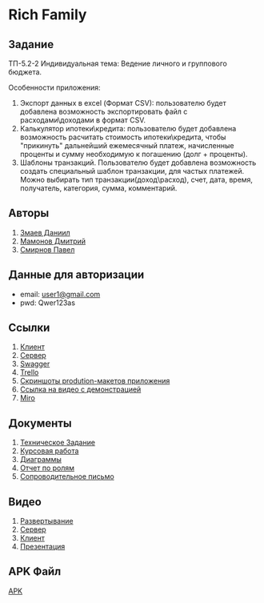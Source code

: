 # Rich Family 

## Задание
ТП-5.2-2
Индивидуальная тема: Ведение личного и группового бюджета.

Особенности приложения:
1. Экспорт данных в excel (Формат CSV): пользователю будет добавлена возможность экспортировать файл с расходами\доходами в формат CSV. 
2. Калькулятор ипотеки\кредита: пользователю будет добавлена возможность расчитать стоимость ипотеки\кредита, чтобы "прикинуть" дальнейший ежемесячный платеж, начисленные проценты и сумму необходимую к погашению (долг + проценты).
3. Шаблоны транзакций.
Пользователю будет добавлена возможность создать специальный шаблон транзакции, для частых платежей.
Можно выбирать тип транзакции(доход\расход), счет, дата, время, получатель, категория, сумма, комментарий.
## Авторы
1. [Змаев Даниил](https://github.com/dany0k)
2. [Мамонов Дмитрий](https://github.com/Dmitriy-M1319)
3. [Смирнов Павел](https://github.com/SmPavel)
## Данные для авторизации
- email: user1@gmail.com
- pwd: Qwer123as
## Ссылки
1. [Клиент](https://github.com/dany0k/TP-5.2-2/tree/main/client)
2. [Сервер](https://github.com/dany0k/TP-5.2-2/tree/main/server)
3. [Swagger](http://109.172.44.143/api/v1/swagger/#/)
4. [Trello](https://trello.com/b/zsptCKGK/%D1%80%D0%B0%D0%B7%D1%80%D0%B0%D0%B1%D0%BE%D1%82%D0%BA%D0%B0-%D0%BF%D1%80%D0%B8%D0%BB%D0%BE%D0%B6%D0%B5%D0%BD%D0%B8%D1%8F-%D0%B2%D0%B5%D0%B4%D0%B5%D0%BD%D0%B8%D0%B5-%D0%B4%D0%BE%D0%BC%D0%B0%D1%88%D0%BD%D0%B5%D0%B3%D0%BE-%D0%B1%D1%8E%D0%B4%D0%B6%D0%B5%D1%82%D0%B0-%D1%80%D0%B5%D0%BA%D0%BE%D0%BC%D0%B5%D0%BD%D0%B4%D0%B0%D1%86%D0%B8%D0%B8-%D0%BF%D0%BE-%D1%81%D0%BE%D0%BA%D1%80%D0%B0%D1%89%D0%B5%D0%BD%D0%B8%D1%8E-%D1%80%D0%B0%D1%81%D1%85%D0%BE%D0%B4%D0%BE%D0%B2)
5. [Скриншоты prodution-макетов приложения](https://github.com/dany0k/TP-5.2-2/tree/main/prod_design)
6. [Ссылка на видео с демонстрацией](https://youtu.be/T4PBL5pf0Os)
7. [Miro](https://miro.com/app/board/uXjVPjEOpGs=/?share_link_id=84634999552)
## Документы
1. [Техническое Задание](https://github.com/dany0k/TP-5.2-2/blob/main/docs/%D0%A2%D0%97%20%D0%9F%D0%9E%20%D0%A2%D0%9F.pdf)
2. [Курсовая работа](https://github.com/dany0k/TP-5.2-2/blob/main/docs/%D0%9A%D1%83%D1%80%D1%81%D0%BE%D0%B2%D0%B0%D1%8F%20%D1%80%D0%B0%D0%B1%D0%BE%D1%82%D0%B0.pdf)
3. [Диаграммы](https://github.com/dany0k/TP-5.2-2/tree/main/diagrams)
4. [Отчет по ролям](https://github.com/dany0k/TP-5.2-2/blob/main/docs/%D0%9E%D1%82%D1%87%D0%B5%D1%82%20%D0%BF%D0%BE%20%D1%80%D0%BE%D0%BB%D1%8F%D0%BC.pdf)
5. [Сопроводительное письмо](https://github.com/dany0k/TP-5.2-2/blob/main/docs/%D0%A1%D0%BE%D0%BF%D1%80%D0%BE%D0%B2%D0%BE%D0%B4%D0%B8%D1%82%D0%B5%D0%BB%D1%8C%D0%BD%D0%BE%D0%B5%20%D0%BF%D0%B8%D1%81%D1%8C%D0%BC%D0%BE.pdf)
## Видео
1. [Развертывание](https://drive.google.com/file/d/1aXksFNOkljwxngMgkMBU_DxrJeG0yNA-/view)
2. [Сервер](https://drive.google.com/file/d/1jjv6IrYiJTzTIivG7nK8xCbEI8wMXNM3/view)
3. [Клиент](https://drive.google.com/file/d/1NjE8AoDp90DTvMX6oVq5EhssETlK5i_k/view)
4. [Презентация](https://drive.google.com/file/d/1ZcCKqJTLNSCI9WDnYHaLKnpD7jOTwpL8/view?usp=sharing)
## APK Файл
[APK](https://github.com/dany0k/TP-5.2-2/blob/main/RichFamily.apk)
